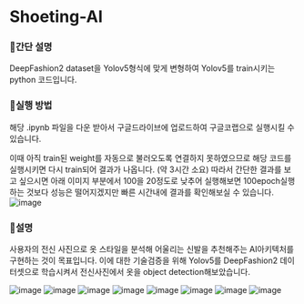# Shoeting-AI

### 📌간단 설명
DeepFashion2 dataset을 Yolov5형식에 맞게 변형하여 
Yolov5를 train시키는 python 코드입니다.

### 📌실행 방법
해당 .ipynb 파일을 다운 받아서 구글드라이브에 업로드하여 구글코랩으로 실행시킬 수 있습니다.

이때 아직 train된 weight를 자동으로 불러오도록 연결하지 못하였으므로
해당 코드를 실행시키면 다시 train되어 결과가 나옵니다. (약 3시간 소요)
따라서 간단한 결과를 보고 싶으시면 아래 이미지 부분에서 100을 20정도로 낮추어 실행해보면
100epoch실행하는 것보다 성능은 떨어지겠지만 빠른 시간내에 결과를 확인해보실 수 있습니다.
![image](https://user-images.githubusercontent.com/90602936/206715274-535a7b3e-3e14-4fd1-9b03-4a40166cc475.png)

### 📌설명
사용자의 전신 사진으로 옷 스타일을 분석해 어울리는 신발을 추천해주는 AI아키텍처를 구현하는 것이 목표입니다.
이에 대한 기술검증을 위해 Yolov5를 DeepFashion2 데이터셋으로 학습시켜서 전신사진에서 옷을 object detection해보았습니다.

![image](https://user-images.githubusercontent.com/90602936/206716158-84c1b46c-ae43-46cb-8c1c-5d4d75eebd71.png)
![image](https://user-images.githubusercontent.com/90602936/206716197-aa7acba6-719f-419e-b454-51e55de272d1.png)
![image](https://user-images.githubusercontent.com/90602936/206716247-e915d015-9c1c-4ea6-9423-943775db1c01.png)
![image](https://user-images.githubusercontent.com/90602936/206716619-3a25b315-e2c3-40dd-8c56-4f01eb4338aa.png)
![image](https://user-images.githubusercontent.com/90602936/206716636-63335e96-891d-4253-b7f2-231173e2c1d6.png)
![image](https://user-images.githubusercontent.com/90602936/206716704-2f20e89b-fa55-4fcb-8ed6-2d136a4b0efa.png)
![image](https://user-images.githubusercontent.com/90602936/206716759-7ffdca8b-7bc4-4004-b018-6403da80efd1.png)
![image](https://user-images.githubusercontent.com/90602936/206716823-63afea38-18f1-4ad9-9d33-cf30c9ad934b.png)




